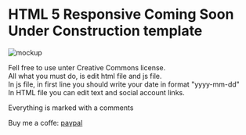 # HTML 5 Responsive Coming Soon Under Construction template

![mockup](https://github.com/nipanimaju/coming-soon/blob/master/mockup.jpg?raw=true "mockup")

Fell free to use unter Creative Commons license. <br />
All what you must do, is edit html file and js file.<br />
In js file, in first line you should write your date in format "yyyy-mm-dd"<br />
In HTML file you can edit text and social account links.

Everything is marked with a comments

Buy me a coffe: [paypal](https://www.paypal.me/nipanimaju)
